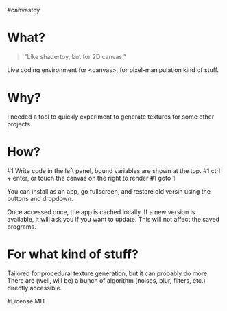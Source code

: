 #canvastoy

# What?

> "Like shadertoy, but for 2D canvas."

Live coding environment for &lt;canvas&gt;, for pixel-manipulation kind of
stuff.

# Why?

I needed a tool to quickly experiment to generate textures for some other
projects.

# How?
#1 Write code in the left panel, bound variables are shown at the top.
#1 ctrl + enter, or touch the canvas on the right to render
#1 goto 1

You can install as an app, go fullscreen, and restore old versin using the
buttons and dropdown.

Once accessed once, the app is cached locally. If a new version is available,
it will ask you if you want to update. This will not affect the saved programs.

# For what kind of stuff?
Tailored for procedural texture generation, but it can probably do more. There
are (well, will be) a bunch of algorithm (noises, blur, filters, etc.) directly
accessible.

#License
MIT
